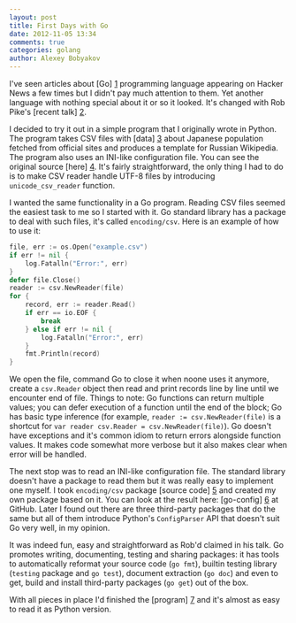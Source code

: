 ```yaml
---
layout: post
title: First Days with Go
date: 2012-11-05 13:34
comments: true
categories: golang
author: Alexey Bobyakov
---
```


I've seen articles about [Go] [1] programming language appearing on Hacker News
a few times but I didn't pay much attention to them. Yet another language with
nothing special about it or so it looked. It's changed with Rob Pike's [recent talk] [2].

<!-- more -->

I decided to try it out in a simple program that I originally wrote in Python.
The program takes CSV files with [data] [3] about Japanese population fetched
from official sites and produces a template for Russian Wikipedia. The program
also uses an INI-like configuration file. You can see the original source [here] [4].
It's fairly straightforward, the only thing I had to do is to make CSV reader
handle UTF-8 files by introducing `unicode_csv_reader` function.

I wanted the same functionality in a Go program. Reading CSV files seemed the easiest
task to me so I started with it. Go standard library has a package to deal with
such files, it's called `encoding/csv`. Here is an example of how to use it:

```go
file, err := os.Open("example.csv")
if err != nil {
	log.Fatalln("Error:", err)
}
defer file.Close()
reader := csv.NewReader(file)
for {
	record, err := reader.Read()
	if err == io.EOF {
		break
	} else if err != nil {
		log.Fatalln("Error:", err)
	}
	fmt.Println(record)
}
```

We open the file, command Go to close it when noone uses it anymore, create a
`csv.Reader` object then read and print records line by line until we encounter
end of file. Things to note: Go functions can return multiple values; you can defer
execution of a function until the end of the block; Go has basic type inference
(for example, `reader := csv.NewReader(file)` is a shortcut for `var reader
csv.Reader = csv.NewReader(file)`). Go doesn't have exceptions and it's common
idiom to return errors alongside function values. It makes code somewhat more
verbose but it also makes clear when error will be handled.

The next stop was to read an INI-like configuration file. The standard library
doesn't have a package to read them but it was really easy to implement one
myself. I took `encoding/csv` package [source code] [5] and created my own package
based on it. You can look at the result here: [go-config] [6] at GitHub. Later
I found out there are three third-party packages that do the same but all of
them introduce Python's `ConfigParser` API that doesn't suit Go very well, in my
opinion.

It was indeed fun, easy and straightforward as Rob'd claimed in his talk. Go promotes
writing, documenting, testing and sharing packages: it has tools to automatically
reformat your source code (`go fmt`), builtin testing library (`testing` package
and `go test`), document extraction (`go doc`) and even to get, build and install
third-party packages (`go get`) out of the box.

With all pieces in place I'd finished the [program] [7] and it's almost as easy to
read it as Python version.

[1]: http://golang.org "The Go Programming Language"
[2]: http://talks.golang.org/2012/splash.slide#1 "Go at Google"
[3]: https://github.com/Claymore/wiki-japan-stat/tree/golang/data
[4]: https://github.com/Claymore/wiki-japan-stat/blob/master/generator.py
[5]: http://golang.org/src/pkg/encoding/csv/reader.go
[6]: https://github.com/Claymore/go-config
[7]: https://github.com/Claymore/wiki-japan-stat/blob/golang/generator.go

